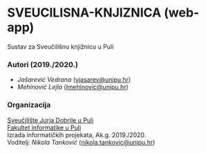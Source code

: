 # SVEUCILISNA-KNJIZNICA (web-app)
Sustav za Sveučilišnu knjižnicu u Puli

### Autori (2019./2020.)
- *Jašarević Vedrana* (vjasarev@unipu.hr)
- *Mehinović Lejla* (lmehinovic@unipu.hr)

### Organizacija
[Sveučilište Jurja Dobrile u Puli](http://www.unipu.hr/)   
[Fakultet informatike u Puli](https://fipu.unipu.hr/)  
Izrada informatičkih projekata, Ak.g. 2019./2020.  
Voditelj: *Nikola Tanković* (nikola.tankovic@unipu.hr)
